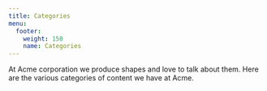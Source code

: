 ```yaml
---
title: Categories
menu:
  footer:
    weight: 150
    name: Categories
---
```


At Acme corporation we produce shapes and love to talk about them. Here are the various categories of content we have at Acme.
